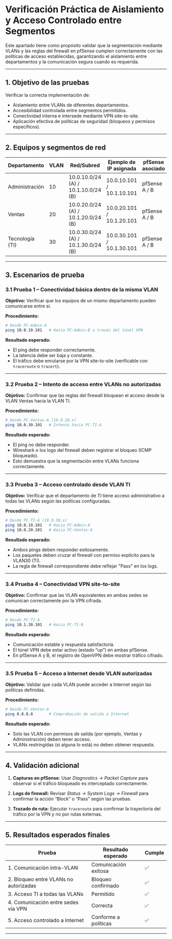 
# Verificación Práctica de Aislamiento y Acceso Controlado entre Segmentos

Este apartado tiene como propósito validar que la segmentación mediante VLANs y las reglas del firewall en pfSense cumplen correctamente con las políticas de acceso establecidas, garantizando el aislamiento entre departamentos y la comunicación segura cuando es requerida.

---

## 1. Objetivo de las pruebas
Verificar la correcta implementación de:
- Aislamiento entre VLANs de diferentes departamentos.
- Accesibilidad controlada entre segmentos permitidos.
- Conectividad interna e intersede mediante VPN site-to-site.
- Aplicación efectiva de políticas de seguridad (bloqueos y permisos específicos).

---

## 2. Equipos y segmentos de red

| Departamento     | VLAN | Red/Subred         | Ejemplo de IP asignada | pfSense asociado |
|------------------|------|--------------------|------------------------|------------------|
| Administración   | 10   | 10.0.10.0/24 (A) / 10.1.10.0/24 (B) | 10.0.10.101 / 10.1.10.101 | pfSense A / B |
| Ventas           | 20   | 10.0.20.0/24 (A) / 10.1.20.0/24 (B) | 10.0.20.101 / 10.1.20.101 | pfSense A / B |
| Tecnología (TI)  | 30   | 10.0.30.0/24 (A) / 10.1.30.0/24 (B) | 10.0.30.101 / 10.1.30.101 | pfSense A / B |

---

## 3. Escenarios de prueba

### 3.1 Prueba 1 – Conectividad básica dentro de la misma VLAN
**Objetivo:** Verificar que los equipos de un mismo departamento pueden comunicarse entre sí.

**Procedimiento:**
```bash
# Desde PC-Admin-A
ping 10.0.10.101   # Hacia PC-Admin-B a través del túnel VPN
````

**Resultado esperado:**

* El ping debe responder correctamente.
* La latencia debe ser baja y constante.
* El tráfico debe enrutarse por la VPN site-to-site (verificable con `traceroute` o `tracert`).

---

### 3.2 Prueba 2 – Intento de acceso entre VLANs no autorizadas

**Objetivo:** Confirmar que las reglas del firewall bloquean el acceso desde la VLAN Ventas hacia la VLAN TI.

**Procedimiento:**

```bash
# Desde PC-Ventas-A (10.0.20.x)
ping 10.0.30.101   # Intento hacia PC-TI-A
```

**Resultado esperado:**

* El ping no debe responder.
* Wireshark o los logs del firewall deben registrar el bloqueo (ICMP bloqueado).
* Esto demuestra que la segmentación entre VLANs funciona correctamente.

---

### 3.3 Prueba 3 – Acceso controlado desde VLAN TI

**Objetivo:** Verificar que el departamento de TI tiene acceso administrativo a todas las VLANs según las políticas configuradas.

**Procedimiento:**

```bash
# Desde PC-TI-A (10.0.30.x)
ping 10.0.10.101   # Hacia PC-Admin-A
ping 10.0.20.101   # Hacia PC-Ventas-A
```

**Resultado esperado:**

* Ambos pings deben responder exitosamente.
* Los paquetes deben cruzar el firewall con permiso explícito para la VLAN30 (TI).
* La regla de firewall correspondiente debe reflejar "Pass" en los logs.

---

### 3.4 Prueba 4 – Conectividad VPN site-to-site

**Objetivo:** Confirmar que las VLAN equivalentes en ambas sedes se comunican correctamente por la VPN cifrada.

**Procedimiento:**

```bash
# Desde PC-TI-A
ping 10.1.30.101   # Hacia PC-TI-B
```

**Resultado esperado:**

* Comunicación estable y respuesta satisfactoria.
* El túnel VPN debe estar activo (estado “up”) en ambas pfSense.
* En pfSense A y B, el registro de OpenVPN debe mostrar tráfico cifrado.

---

### 3.5 Prueba 5 – Acceso a Internet desde VLAN autorizadas

**Objetivo:** Validar que cada VLAN puede acceder a Internet según las políticas definidas.

**Procedimiento:**

```bash
# Desde PC-Ventas-A
ping 8.8.8.8       # Comprobación de salida a Internet
```

**Resultado esperado:**

* Solo las VLAN con permisos de salida (por ejemplo, Ventas y Administración) deben tener acceso.
* VLANs restringidas (si alguna lo está) no deben obtener respuesta.

---

## 4. Validación adicional

1. **Capturas en pfSense**:
   Usar *Diagnostics → Packet Capture* para observar si el tráfico bloqueado es interceptado correctamente.

2. **Logs de firewall:**
   Revisar *Status → System Logs → Firewall* para confirmar la acción “Block” o “Pass” según las pruebas.

3. **Trazado de ruta:**
   Ejecutar `traceroute` para confirmar la trayectoria del tráfico por la VPN y no por rutas externas.

---

## 5. Resultados esperados finales

| Prueba                                | Resultado esperado   | Cumple |
| ------------------------------------- | -------------------- | ------ |
| 1. Comunicación intra-VLAN            | Comunicación exitosa | ✅      |
| 2. Bloqueo entre VLANs no autorizadas | Bloqueo confirmado   | ✅      |
| 3. Acceso TI a todas las VLANs        | Permitido            | ✅      |
| 4. Comunicación entre sedes vía VPN   | Correcta             | ✅      |
| 5. Acceso controlado a Internet       | Conforme a políticas | ✅      |

---

